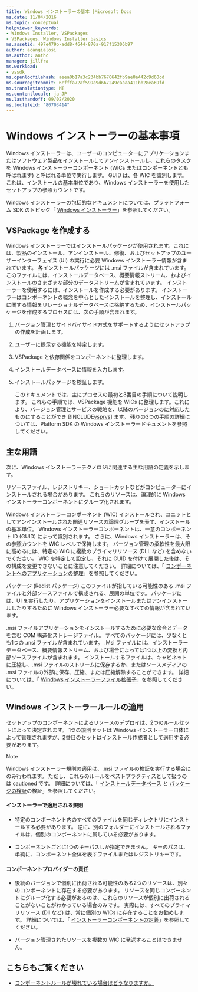 ```yaml
---
title: Windows インストーラーの基本 |Microsoft Docs
ms.date: 11/04/2016
ms.topic: conceptual
helpviewer_keywords:
- Windows Installer, VSPackages
- VSPackages, Windows Installer basics
ms.assetid: 497e479b-add8-4644-870a-917f15306b97
author: acangialosi
ms.author: anthc
manager: jillfra
ms.workload:
- vssdk
ms.openlocfilehash: aeea0b17a3c234bb7670642fb9ae0a442c9d60cd
ms.sourcegitcommit: 6cfffa72af599a9d667249caaaa411bb28ea69fd
ms.translationtype: MT
ms.contentlocale: ja-JP
ms.lasthandoff: 09/02/2020
ms.locfileid: "80703414"
---
```

# <a name="windows-installer-basics"></a>Windows インストーラーの基本事項
Windows インストーラーは、ユーザーのコンピューターにアプリケーションまたはソフトウェア製品をインストールしてアンインストールし、これらのタスクを Windows インストーラーコンポーネント (WICs またはコンポーネントとも呼ばれます) と呼ばれる単位で実行します。 GUID は、各 WIC を識別します。これは、インストールの基本単位であり、Windows インストーラーを使用したセットアップの参照カウントです。

 Windows インストーラーの包括的なドキュメントについては、プラットフォーム SDK のトピック「 [Windows インストーラー](/previous-versions/2kt85ked(v=vs.120))」を参照してください。

## <a name="authoring-a-vspackage"></a>VSPackage を作成する
 Windows インストーラーではインストールパッケージが使用されます。これには、製品のインストール、アンインストール、修復、およびセットアップのユーザーインターフェイス (UI) の実行に必要 Windows インストーラー情報が含まれています。 各インストールパッケージには .msi ファイルが含まれています。このファイルには、インストールデータベース、概要情報ストリーム、およびインストールのさまざまな部分のデータストリームが含まれています。 インストーラーを使用するには、インストールを作成する必要があります。 インストーラーはコンポーネントの概念を中心としたインストールを整理し、インストールに関する情報をリレーショナルデータベースに格納するため、インストールパッケージを作成するプロセスには、次の手順が含まれます。

1. バージョン管理とサイドバイサイド方式をサポートするようにセットアップの作成を計画します。

2. ユーザーに提示する機能を特定します。

3. VSPackage と依存関係をコンポーネントに整理します。

4. インストールデータベースに情報を入力します。

5. インストールパッケージを検証します。

   このドキュメントでは、主にプロセスの最初と3番目の手順について説明します。 これらの手順では、VSPackage 機能を WICs に整理します。これにより、バージョン管理とサービスの戦略を、以降のバージョンのに対応したものにすることができ [!INCLUDE[vsprvs](../../code-quality/includes/vsprvs_md.md)] ます。 残りの3つの手順の詳細については、Platform SDK の Windows インストーラードキュメントを参照してください。

## <a name="key-terms"></a>主な用語
 次に、Windows インストーラーテクノロジに関連する主な用語の定義を示します。

 リソースファイル、レジストリキー、ショートカットなどがコンピューターにインストールされる場合があります。 これらのリソースは、論理的に Windows インストーラーコンポーネントにグループ化されます。

 Windows インストーラーコンポーネント (WIC) インストールされ、ユニットとしてアンインストールされた関連リソースの論理グループを表す、インストールの基本単位。 Windows インストーラーコンポーネントは、一意のコンポーネント ID (GUID) によって識別されます。 さらに、Windows インストーラーは、その参照カウントを WIC レベルで保持します。 バージョン管理の柔軟性を最大限に高めるには、特定の WIC に複数のプライマリリソース (DLL など) を含めないでください。 WIC を特定して設定し、それに GUID を付けて展開した後は、その構成を変更できないことに注意してください。 詳細については、「 [コンポーネントへのアプリケーションの整理](/windows/desktop/Msi/organizing-applications-into-components)」を参照してください。

 パッケージ (Redist パッケージ) このファイルが指している可能性のある .msi ファイルと外部ソースファイルで構成される、展開の単位です。 パッケージには、UI を実行したり、アプリケーションをインストールまたはアンインストールしたりするために Windows インストーラー必要なすべての情報が含まれています。

 .msi ファイルアプリケーションをインストールするために必要な命令とデータを含む COM 構造化ストレージファイル。 すべてのパッケージには、少なくとも1つの .msi ファイルが含まれています。 .Msi ファイルには、インストーラーデータベース、概要情報ストリーム、および場合によっては1つ以上の変換と内部ソースファイルが含まれます。 インストールするファイルは、キャビネットに圧縮し、.msi ファイルのストリームに保存するか、またはソースメディアの .msi ファイルの外部に保存、圧縮、または圧縮解除することができます。 詳細については、「 [Windows インストーラーファイル拡張子](/windows/desktop/Msi/windows-installer-file-extensions)」を参照してください。

## <a name="windows-installer-rules-enforcement"></a>Windows インストーラールールの適用
 セットアップのコンポーネントによるリソースのデプロイは、2つのルールセットによって決定されます。 1つの規則セットは Windows インストーラー自体によって管理されますが、2番目のセットはインストール作成者として適用する必要があります。

> [!NOTE]
> Windows インストーラー規則の適用は、.msi ファイルの検証を実行する場合にのみ行われます。 ただし、これらのルールをベストプラクティスとして扱うのは cautioned です。 詳細については、「 [インストールデータベース](/windows/desktop/Msi/validating-an-installation-database) と [パッケージの検証](/windows/desktop/Msi/package-validation)の検証」を参照してください。

#### <a name="installer-enforced-rules"></a>インストーラーで適用される規則

- 特定のコンポーネント内のすべてのファイルを同じディレクトリにインストールする必要があります。 逆に、別のフォルダーにインストールされるファイルは、個別のコンポーネントに属している必要があります。

- コンポーネントごとに1つのキーパスしか指定できません。 キーのパスは、単純に、コンポーネント全体を表すファイルまたはレジストリキーです。

#### <a name="component-provider-responsibilities"></a>コンポーネントプロバイダーの責任

- 後続のバージョンで個別に出荷される可能性のある2つのリソースは、別々のコンポーネントに存在する必要があります。 リソースを同じコンポーネントにグループ化する必要があるのは、これらのリソースが個別に出荷されることがないことがわかっている場合のみです。 実際には、すべてのプライマリリソース (Dll など) は、常に個別の WICs に存在することをお勧めします。 詳細については、「 [インストーラーコンポーネントの定義](/windows/desktop/Msi/defining-installer-components)」を参照してください。

- バージョン管理されたリソースを複数の WIC に発送することはできません。

## <a name="see-also"></a>こちらもご覧ください
- [コンポーネントルールが壊れている場合はどうなりますか。](/windows/desktop/Msi/what-happens-if-the-component-rules-are-broken)
